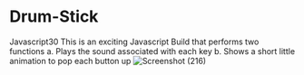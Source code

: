 # Drum-Stick
Javascript30
This is an exciting Javascript Build that performs two functions
a. Plays the sound associated with each key
b. Shows a short little animation to pop each button up
![Screenshot (216)](https://user-images.githubusercontent.com/47523351/147693846-3dcbd3eb-611c-4ac2-b29c-86a85eeea0c5.png)
